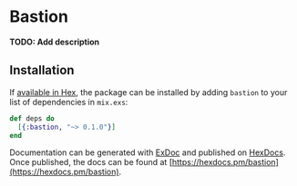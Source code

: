 # Bastion

**TODO: Add description**

## Installation

If [available in Hex](https://hex.pm/docs/publish), the package can be installed
by adding `bastion` to your list of dependencies in `mix.exs`:

```elixir
def deps do
  [{:bastion, "~> 0.1.0"}]
end
```

Documentation can be generated with [ExDoc](https://github.com/elixir-lang/ex_doc)
and published on [HexDocs](https://hexdocs.pm). Once published, the docs can
be found at [https://hexdocs.pm/bastion](https://hexdocs.pm/bastion).

